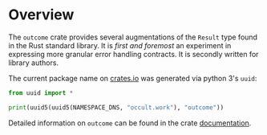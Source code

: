 # Overview

The `outcome` crate provides several augmentations of the `Result` type found
in the Rust standard library. It is *first and foremost* an experiment in
expressing more granular error handling contracts. It is secondly written for
library authors.

The current package name on [crates.io][1] was generated via python 3's `uuid`:

```python
from uuid import *

print(uuid5(uuid5(NAMESPACE_DNS, "occult.work"), "outcome"))
```

Detailed information on `outcome` can be found in the crate [documentation][2].

[1]: https://crates.io/crates/outcome-46f94afc-026f-5511-9d7e-7d1fd495fb5c
[2]: #
